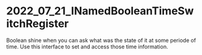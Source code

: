 # 2022_07_21_INamedBooleanTimeSwitchRegister
Boolean shine when you can ask what was the state of it at some periode of time. Use this interface to set and access those time information.
